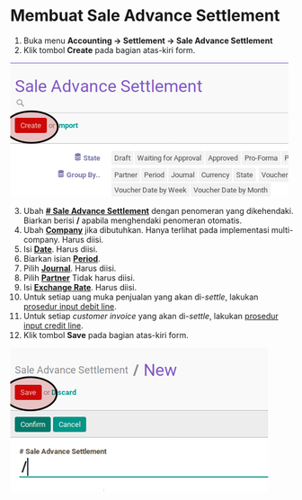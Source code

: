 # Membuat Sale Advance Settlement

1. Buka menu **Accounting -> Settlement -> Sale Advance Settlement**
2. Klik tombol **Create** pada bagian atas-kiri form.

![](../../img/sale-advance-settlement/tombol-create.png)

3. Ubah **[# Sale Advance Settlement](./penjelasan.md#field-name)** dengan penomeran yang dikehendaki. Biarkan berisi **/** apabila menghendaki penomeran otomatis.
4. Ubah **[Company](./penjelasan.md#field-company)** jika dibutuhkan. Hanya terlihat pada implementasi multi-company. Harus diisi.
5. Isi **[Date](./penjelasan.md#field-date)**. Harus diisi.
6. Biarkan isian **[Period](./penjelasan.md#field-period)**.
7. Pilih **[Journal](./penjelasan.md#field-journal)**. Harus diisi.
8. Pilih **[Partner](./penjelasan.md#field-partner)** Tidak harus diisi.
9. Isi **[Exchange Rate](./penjelasan.md#field-exchange-rate)**. Harus diisi.
10. Untuk setiap uang muka penjualan yang akan di-*settle*, lakukan [prosedur input debit line](./debit-line.md).
11. <a name="langkah-11">Untuk</a> setiap *customer invoice* yang akan di-*settle*, lakukan [prosedur input credit line](./credit-line.md).
12. <a name="langkah-12">Klik</a> tombol **Save** pada bagian atas-kiri form.

![](../../img/sale-advance-settlement/tombol-save.png)

